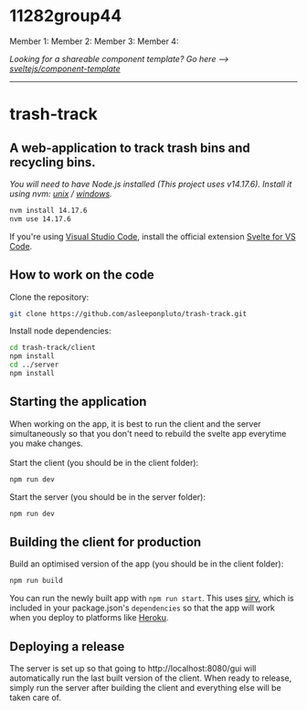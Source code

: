 # 11282group44

Member 1:
Member 2:
Member 3:
Member 4:


*Looking for a shareable component template? Go here --> [sveltejs/component-template](https://github.com/sveltejs/component-template)*

---

# trash-track

## A web-application to track trash bins and recycling bins.

*You will need to have Node.js installed (This project uses v14.17.6). Install it using nvm: [unix](https://github.com/nvm-sh/nvm) / [windows](https://github.com/coreybutler/nvm-windows).*

```bash
nvm install 14.17.6
nvm use 14.17.6
```

If you're using [Visual Studio Code](https://code.visualstudio.com/), install the official extension [Svelte for VS Code](https://marketplace.visualstudio.com/items?itemName=svelte.svelte-vscode).

## How to work on the code

Clone the repository:

```bash
git clone https://github.com/asleeponpluto/trash-track.git
```

Install node dependencies:

```bash
cd trash-track/client
npm install
cd ../server
npm install
```

## Starting the application

When working on the app, it is best to run the client and the server simultaneously so that you don't need to rebuild the svelte app everytime you make changes.
\
\
Start the client (you should be in the client folder):

```bash
npm run dev
```

Start the server (you should be in the server folder):

```bash
npm run dev
```

## Building the client for production

Build an optimised version of the app (you should be in the client folder):

```bash
npm run build
```

You can run the newly built app with `npm run start`. This uses [sirv](https://github.com/lukeed/sirv), which is included in your package.json's `dependencies` so that the app will work when you deploy to platforms like [Heroku](https://heroku.com).

## Deploying a release

The server is set up so that going to http://localhost:8080/gui will automatically run the last built version of the client. When ready to release, simply run the server after building the client and everything else will be taken care of.